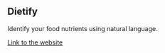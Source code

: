 ## Dietify

Identify your food nutrients using natural language.

[Link to the website](dietifykyy.vercel.app)
